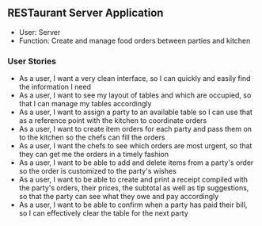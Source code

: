 ## RESTaurant Server Application


- User: Server
- Function: Create and manage food orders between parties and kitchen

### User Stories
- As a user, I want a very clean interface, so I can quickly and easily find the information I need
- As a user, I want to see my layout of tables and which are occupied, so that I can manage my tables accordingly
- As a user, I want to assign a party to an available table so I can use that as a reference point with the kitchen to coordinate orders
- As a user, I want to create item orders for each party and pass them on to the kitchen so the chefs can fill the orders
- As a user, I want the chefs to see which orders are most urgent, so that they can get me the orders in a timely fashion
- As a user, I want to be able to add and delete items from a party's order so the order is customized to the party's wishes
- As a user, I want to be able to create and print a receipt compiled with the party's orders, their prices, the subtotal as well as tip suggestions, so that the party can see what they owe and pay accordingly
- As a user, I want to be able to confirm when a party has paid their bill, so I can effectively clear the table for the next party
